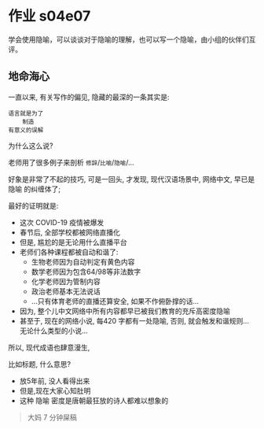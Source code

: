 # 作业 s04e07

学会使用隐喻，可以谈谈对于隐喻的理解，也可以写一个隐喻，由小组的伙伴们互评。

## 地命海心

一直以来, 有关写作的偏见, 隐藏的最深的一条其实是:

    语言就是为了
        制造
    有意义的误解

为什么这么说?

老师用了很多例子来剖析 `修辞`/`比喻`/`隐喻`/...

好象是非常了不起的技巧, 可是一回头, 才发现, 现代汉语场景中,
网络中文, 早已是 隐喻 的纠缠体了;

最好的证明就是:

- 这次 COVID-19 疫情被爆发
- 春节后, 全部学校都被网络直播化
- 但是, 尴尬的是无论用什么直播平台
- 老师们各种课程都被自动和谐了:
    + 生物老师因为自动判定有黄色内容
    + 数学老师因为包含64/98等非法数字
    + 化学老师因为管制内容
    + 政治老师基本无法说话
    + ...只有体育老师的直播还算安全, 如果不作俯卧撑的话...
- 因为, 整个儿中文网络中所有内容都早已被我们教育的充斥高密度隐喻
- 甚至于, 现在的网络小说, 每420 字都有一处隐喻, 否则, 就会触发和谐规则...无论什么类型的小说...

所以, 现代成语也肆意漫生,

比如标题, 什么意思?

- 放5年前, 没人看得出来
- 但是,现在大家心知肚明
- 这种 隐喻 密度是唐朝最狂放的诗人都难以想象的




> 大妈 7 分钟屎稿




